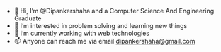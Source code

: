 - 👋 Hi, I’m @Dipankershaha and a Computer Science And Engineering Graduate
- 👀 I’m interested in problem solving and learning new things
- 🌱 I’m currently working with web technologies
- 📫 Anyone can reach me via email dipankershaha@gmail.com

<!---
Dipankershaha/Dipankershaha is a ✨ special ✨ repository because its `README.md` (this file) appears on your GitHub profile.
You can click the Preview link to take a look at your changes.
--->
